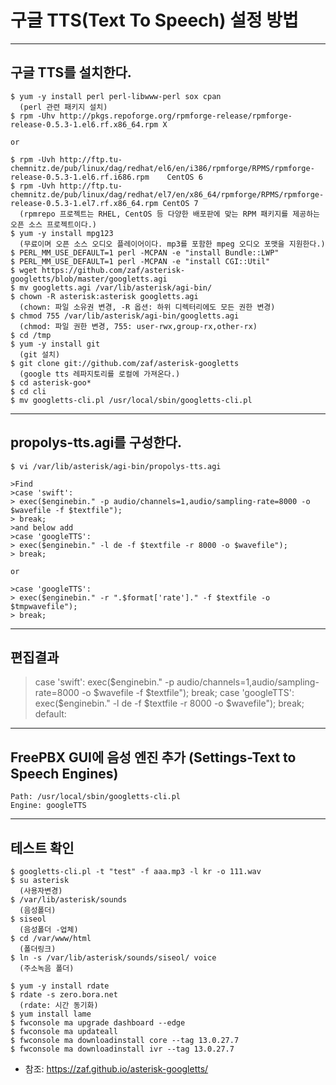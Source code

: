 # 구글 TTS(Text To Speech) 설정 방법
---

## 구글 TTS를 설치한다.
```
$ yum -y install perl perl-libwww-perl sox cpan
  (perl 관련 패키지 설치)
$ rpm -Uhv http://pkgs.repoforge.org/rpmforge-release/rpmforge-release-0.5.3-1.el6.rf.x86_64.rpm X

or

$ rpm -Uvh http://ftp.tu-chemnitz.de/pub/linux/dag/redhat/el6/en/i386/rpmforge/RPMS/rpmforge-release-0.5.3-1.el6.rf.i686.rpm    CentOS 6
$ rpm -Uvh http://ftp.tu-chemnitz.de/pub/linux/dag/redhat/el7/en/x86_64/rpmforge/RPMS/rpmforge-release-0.5.3-1.el7.rf.x86_64.rpm CentOS 7
  (rpmrepo 프로젝트는 RHEL, CentOS 등 다양한 배포판에 맞는 RPM 패키지를 제공하는 오픈 소스 프로젝트이다.)
$ yum -y install mpg123
  (무료이며 오픈 소스 오디오 플레이어이다. mp3를 포함한 mpeg 오디오 포맷을 지원한다.)
$ PERL_MM_USE_DEFAULT=1 perl -MCPAN -e "install Bundle::LWP"
$ PERL_MM_USE_DEFAULT=1 perl -MCPAN -e "install CGI::Util"
$ wget https://github.com/zaf/asterisk-googletts/blob/master/googletts.agi
$ mv googletts.agi /var/lib/asterisk/agi-bin/
$ chown -R asterisk:asterisk googletts.agi
  (chown: 파일 소유권 변경, -R 옵션: 하위 디렉터리에도 모든 권한 변경)
$ chmod 755 /var/lib/asterisk/agi-bin/googletts.agi
  (chmod: 파일 권한 변경, 755: user-rwx,group-rx,other-rx)
$ cd /tmp
$ yum -y install git
  (git 설치)
$ git clone git://github.com/zaf/asterisk-googletts
  (google tts 레파지토리를 로컬에 가져온다.)
$ cd asterisk-goo*
$ cd cli
$ mv googletts-cli.pl /usr/local/sbin/googletts-cli.pl
```
---
## propolys-tts.agi를 구성한다.
```
$ vi /var/lib/asterisk/agi-bin/propolys-tts.agi

>Find
>case 'swift':
> exec($enginebin." -p audio/channels=1,audio/sampling-rate=8000 -o $wavefile -f $textfile");
> break;
>and below add
>case 'googleTTS':
> exec($enginebin." -l de -f $textfile -r 8000 -o $wavefile");
> break;

or 

>case 'googleTTS':
> exec($enginebin." -r ".$format['rate']." -f $textfile -o $tmpwavefile");
> break;
```                        
---
## 편집결과
>case 'swift':
>exec($enginebin." -p audio/channels=1,audio/sampling-rate=8000 -o $wavefile -f $textfile");
>break;
>case 'googleTTS':
>exec($enginebin." -l de -f $textfile -r 8000 -o $wavefile");
>break;
>default:

---
## FreePBX GUI에 음성 엔진 추가 (Settings-Text to Speech Engines)
```
Path: /usr/local/sbin/googletts-cli.pl
Engine: googleTTS
```
---
## 테스트 확인
```
$ googletts-cli.pl -t "test" -f aaa.mp3 -l kr -o 111.wav
$ su asterisk
  (사용자변경)
$ /var/lib/asterisk/sounds
  (음성폴더)
$ siseol
  (음성폴더 -업체)
$ cd /var/www/html
  (폴더링크)
$ ln -s /var/lib/asterisk/sounds/siseol/ voice
  (주소녹음 폴더)
```
```
$ yum -y install rdate
$ rdate -s zero.bora.net
  (rdate: 시간 동기화)
$ yum install lame
$ fwconsole ma upgrade dashboard --edge
$ fwconsole ma updateall
$ fwconsole ma downloadinstall core --tag 13.0.27.7
$ fwconsole ma downloadinstall ivr --tag 13.0.27.7
```

- 참조: https://zaf.github.io/asterisk-googletts/